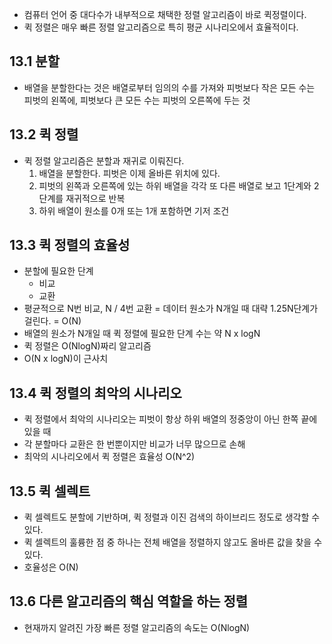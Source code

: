 - 컴퓨터 언어 중 대다수가 내부적으로 채택한 정렬 알고리즘이 바로 퀵정렬이다.
- 퀵 정렬은 매우 빠른 정렬 알고리즘으로 특히 평균 시나리오에서 효율적이다.

## 13.1 분할
- 배열을 분할한다는 것은 배열로부터 임의의 수를 가져와 피벗보다 작은 모든 수는 피벗의 왼쪽에, 피벗보다 큰 모든 수는 피벗의 오른쪽에 두는 것

## 13.2 퀵 정렬
- 퀵 정렬 알고리즘은 분할과 재귀로 이뤄진다.
	1. 배열을 분할한다. 피벗은 이제 올바른 위치에 있다.
	2. 피벗의 왼쪽과 오른쪽에 있는 하위 배열을 각각 또 다른 배열로 보고 1단계와 2단계를 재귀적으로 반복
	3. 하위 배열이 원소를 0개 또는 1개 포함하면 기저 조건

## 13.3 퀵 정렬의 효율성
- 분할에 필요한 단계
	- 비교
	- 교환
- 평균적으로 N번 비교, N / 4번 교환 = 데이터 원소가 N개일 때 대략 1.25N단계가 걸린다. = O(N)
- 배열의 원소가 N개일 때 퀵 정렬에 필요한 단계 수는 약 N x logN
- 퀵 정렬은 O(NlogN)짜리 알고리즘
- O(N x logN)이 근사치

## 13.4 퀵 정렬의 최악의 시나리오
- 퀵 정렬에서 최악의 시나리오는 피벗이 항상 하위 배열의 정중앙이 아닌 한쪽 끝에 있을 때
- 각 분할마다 교환은 한 번뿐이지만 비교가 너무 많으므로 손해
- 최악의 시나리오에서 퀵 정렬은 효율성 O(N^2)

## 13.5 퀵 셀렉트
- 퀵 셀렉트도 분할에 기반하며, 퀵 정렬과 이진 검색의 하이브리드 정도로 생각할 수 있다.
- 퀵 셀렉트의 훌륭한 점 중 하나는 전체 배열을 정렬하지 않고도 올바른 값을 찾을 수 있다.
- 호율성은 O(N)

## 13.6 다른 알고리즘의 핵심 역할을 하는 정렬
- 현재까지 알려진 가장 빠른 정렬 알고리즘의 속도는 O(NlogN)